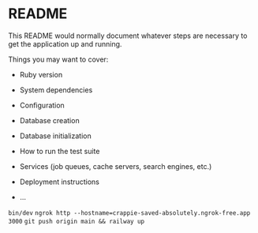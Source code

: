 # README

This README would normally document whatever steps are necessary to get the
application up and running.

Things you may want to cover:

* Ruby version

* System dependencies

* Configuration

* Database creation

* Database initialization

* How to run the test suite

* Services (job queues, cache servers, search engines, etc.)

* Deployment instructions

* ...

`bin/dev`
`ngrok http --hostname=crappie-saved-absolutely.ngrok-free.app 3000`
`git push origin main && railway up`